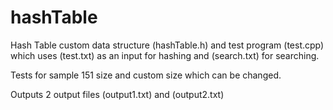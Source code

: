 # hashTable
Hash Table custom data structure (hashTable.h) and test program (test.cpp) which uses (test.txt) as an input for hashing and (search.txt) for searching.

Tests for sample 151 size and custom size which can be changed.

Outputs 2 output files (output1.txt) and (output2.txt)
